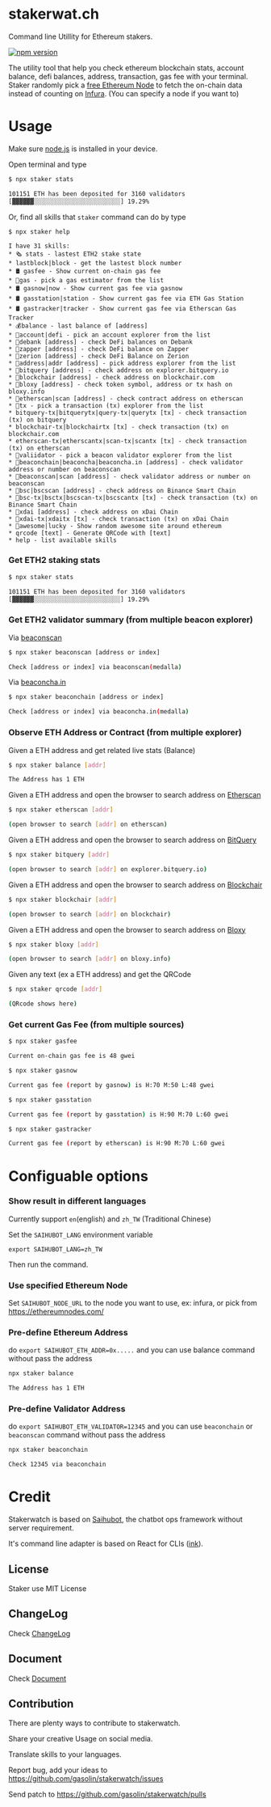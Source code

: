 # stakerwat.ch
Command line Utillity for Ethereum stakers.

[![npm version](https://badge.fury.io/js/staker.svg)](https://www.npmjs.com/package/staker)

The utility tool that help you check ethereum blockchain stats, account balance, defi balances, address, transaction, gas fee with your terminal. Staker randomly pick a [free Ethereum Node](https://ethereumnodes.com/) to fetch the on-chain data instead of counting on [Infura](https://infura.io/). (You can specify a node if you want to)

# Usage

Make sure [node.js](https://nodejs.org) is installed in your device.

Open terminal and type

```sh
$ npx staker stats

101151 ETH has been deposited for 3160 validators
[▓▓▓▓▓▓░░░░░░░░░░░░░░░░░░░░░░░░] 19.29%
```

Or, find all skills that `staker` command can do by type

```
$ npx staker help

I have 31 skills:
* 🗞 stats - lastest ETH2 stake state
* lastblock|block - get the lastest block number
* 🛢 gasfee - Show current on-chain gas fee
* 🔎gas - pick a gas estimator from the list
* 🛢 gasnow|now - Show current gas fee via gasnow
* 🛢 gasstation|station - Show current gas fee via ETH Gas Station
* 🛢 gastracker|tracker - Show current gas fee via Etherscan Gas Tracker
* 💰balance - last balance of [address]
* 🔎account|defi - pick an account explorer from the list
* 🧩debank [address] - check DeFi balances on Debank
* 🧩zapper [address] - check DeFi balance on Zapper
* 🧩zerion [address] - check DeFi Balance on Zerion
* 🔎address|addr [address] - pick address explorer from the list
* 🏦bitquery [address] - check address on explorer.bitquery.io
* 🏦blockchair [address] - check address on blockchair.com
* 🏦bloxy [address] - check token symbol, address or tx hash on bloxy.info
* 🏦etherscan|scan [address] - check contract address on etherscan
* 🔎tx - pick a transaction (tx) explorer from the list
* bitquery-tx|bitquerytx|query-tx|querytx [tx] - check transaction (tx) on bitquery
* blockchair-tx|blockchairtx [tx] - check transaction (tx) on blockchair.com
* etherscan-tx|etherscantx|scan-tx|scantx [tx] - check transaction (tx) on etherscan
* 🔎valiidator - pick a beacon validator explorer from the list
* 🥓beaconchain|beaconcha|beaconcha.in [address] - check validator address or number on beaconscan
* 🥓beaconscan|scan [address] - check validator address or number on beaconscan
* 🏦bsc|bscscan [address] - check address on Binance Smart Chain
* 🏦bsc-tx|bsctx|bscscan-tx|bscscantx [tx] - check transaction (tx) on Binance Smart Chain
* 🏦xdai [address] - check address on xDai Chain
* 🏦xdai-tx|xdaitx [tx] - check transaction (tx) on xDai Chain
* 🤩awesome|lucky - Show random awesome site around ethereum
* qrcode [text] - Generate QRCode with [text]
* help - list available skills
```

### Get ETH2 staking stats

```sh
$ npx staker stats

101151 ETH has been deposited for 3160 validators
[▓▓▓▓▓▓░░░░░░░░░░░░░░░░░░░░░░░░] 19.29%
```

### Get ETH2 validator summary (from multiple beacon explorer)

Via [beaconscan](https://beaconscan.com/)

```sh
$ npx staker beaconscan [address or index]

Check [address or index] via beaconscan(medalla)
```

Via [beaconcha.in](https://www.beaconcha.in/)
```sh
$ npx staker beaconchain [address or index]

Check [address or index] via beaconcha.in(medalla)
```

### Observe ETH Address or Contract (from multiple explorer)

Given a ETH address and get related live stats (Balance)

```sh
$ npx staker balance [addr]

The Address has 1 ETH
```

Given a ETH address and open the browser to search address on [Etherscan](https://etherscan.io/)

```sh
$ npx staker etherscan [addr]

(open browser to search [addr] on etherscan)
```

Given a ETH address and open the browser to search address on [BitQuery](https://explorer.bitquery.io)

```sh
$ npx staker bitquery [addr]

(open browser to search [addr] on explorer.bitquery.io)
```

Given a ETH address and open the browser to search address on [Blockchair](https://blockchair.com/ethereum)

```sh
$ npx staker blockchair [addr]

(open browser to search [addr] on blockchair)
```

Given a ETH address and open the browser to search address on [Bloxy](https://bloxy.info/)

```sh
$ npx staker bloxy [addr]

(open browser to search [addr] on bloxy.info)
```

Given any text (ex a ETH address) and get the QRCode

```sh
$ npx staker qrcode [addr]

(QRcode shows here)
```

### Get current Gas Fee (from multiple sources)

```sh
$ npx staker gasfee

Current on-chain gas fee is 48 gwei
```

```sh
$ npx staker gasnow

Current gas fee (report by gasnow) is H:70 M:50 L:48 gwei
```

```sh
$ npx staker gasstation

Current gas fee (report by gasstation) is H:90 M:70 L:60 gwei
```

```sh
$ npx staker gastracker

Current gas fee (report by etherscan) is H:90 M:70 L:60 gwei
```

# Configuable options

### Show result in different languages

Currently support `en`(english) and `zh_TW` (Traditional Chinese)

Set the `SAIHUBOT_LANG` environment variable

```
export SAIHUBOT_LANG=zh_TW
```

Then run the command.

### Use specified Ethereum Node

Set `SAIHUBOT_NODE_URL` to the node you want to use, ex: infura, or pick from https://ethereumnodes.com/

### Pre-define Ethereum Address

do `export SAIHUBOT_ETH_ADDR=0x.....` and you can use balance command without pass the address

```sh
npx staker balance

The Address has 1 ETH
```

### Pre-define Validator Address

do `export SAIHUBOT_ETH_VALIDATOR=12345` and you can use `beaconchain` or `beaconscan` command without pass the address

```sh
npx staker beaconchain

Check 12345 via beaconchain
```


# Credit

Stakerwatch is based on [Saihubot](https://github.com/gasolin/saihubot), the chatbot ops framework without server requirement.

It's command line adapter is based on React for CLIs ([ink](https://www.npmjs.com/package/ink)).

## License

Staker use MIT License

## ChangeLog

Check [ChangeLog](https://github.com/gasolin/stakerwatch/blob/gh-pages/CHANGELOG.md)

## Document

Check [Document](https://gasolin.github.io/stakerwatch/doc/)

## Contribution

There are plenty ways to contribute to stakerwatch.

Share your creative Usage on social media.

Translate skills to your languages.

Report bug, add your ideas to https://github.com/gasolin/stakerwatch/issues

Send patch to https://github.com/gasolin/stakerwatch/pulls
